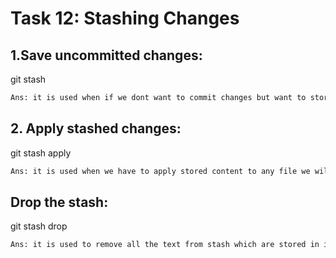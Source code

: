 # **Task 12: Stashing Changes**
## **1.Save uncommitted changes:**
git stash
```bash
Ans: it is used when if we dont want to commit changes but want to store changes then we can use git stash where changes will store in stach
```
## **2. Apply stashed changes:**
git stash apply
```bash
Ans: it is used when we have to apply stored content to any file we will use stash apply it will print all the text which are stored in stach
```
## **Drop the stash:**
git stash drop
```bash
Ans: it is used to remove all the text from stash which are stored in it it will delete all the text and make stash empty
```
